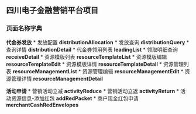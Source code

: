 ## 四川电子金融营销平台项目

### 页面名称字典

**代金券发放**
	* 发放配置 **distributionAllocation**
	* 发放查询 **distributionQuery**
    * 查询详情 **distributionDetail**
    * 代金券领用列表 **leadingList**
    * 领取明细查询 **receiveDetail**
    * 资源模版列表 **resourceTemplateList**
    * 资源模版编辑 **resourceTemplateEdit**
    * 资源模版详情 **resourceTemplateDetail**
    * 资源管理列表 **resourceManagementList**
    * 资源管理编辑 **resourceManagementEdit**
    * 资源管理详情 **resourceManagementDetail**
    
**活动申请**
    * 营销活动立减 **activityReduce**
    * 营销活动立返 **activityReturn**
    * 活动资源信息-添加红包 **addRedPacket**
    * 商户现金红包申请 **merchantCashRedEnvelopes**
